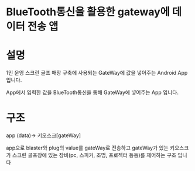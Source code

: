 # BlueTooth통신을 활용한 gateway에 데이터 전송 앱

# 설명 
1인 운영 스크린 골프 매장 구축에 사용되는 GateWay에 값을 넣어주는 Android App입니다.

App에서 입력한 값을 BlueTooth통신을 통해 GateWay에 넣어주는 App 입니다.

# 구조
app (data)-> 키오스크[gateWay]

app으로 blaster와 plug의 value를 gateWay로 전송하고 gateWay가 있는 키오스크가 스크린 골프장에 있는 장비(pc, 스피커, 조명, 프로젝터 등등)를 제어하는 구조 입니다
